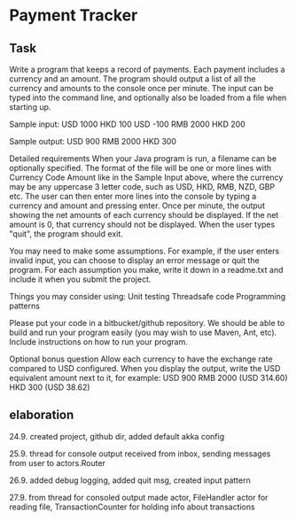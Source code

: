 Payment Tracker
===============
Task
----
Write a program that keeps a record of payments. Each payment includes a currency and an amount.
The program should output a list of all the currency and amounts to the console once per minute.
The input can be typed into the command line, and optionally also be loaded from a file when starting up.

Sample input:
USD 1000
HKD 100
USD -100
RMB 2000
HKD 200

Sample output:
USD 900
RMB 2000
HKD 300

Detailed requirements
When your Java program is run, a filename can be optionally specified.
The format of the file will be one or more lines with Currency Code Amount like in the Sample Input above,
where the currency may be any uppercase 3 letter code, such as USD, HKD, RMB, NZD, GBP etc.
The user can then enter more lines into the console by typing a currency and amount and pressing enter.
Once per minute, the output showing the net amounts of each currency should be displayed.
If the net amount is 0, that currency should not be displayed.  When the user types "quit", the program should exit.

You may need to make some assumptions. For example, if the user enters invalid input,
you can choose to display an error message or quit the program.
For each assumption you make, write it down in a readme.txt and include it when you submit the project.

Things you may consider using:
Unit testing
Threadsafe code
Programming patterns

Please put your code in a bitbucket/github repository.
We should be able to build and run your program easily (you may wish to use Maven, Ant, etc).
Include instructions on how to run your program.

Optional bonus question
Allow each currency to have the exchange rate compared to USD configured. When you display the output,
write the USD equivalent amount next to it, for example:
USD 900
RMB 2000 (USD 314.60)
HKD 300 (USD 38.62)

elaboration
-----------
24.9. created project, github dir, added default akka config

25.9. thread for console output received from inbox, sending messages from user to actors.Router

26.9. added debug logging, added quit msg, created input pattern

27.9. from thread for consoled output made actor, FileHandler actor for reading file, 
TransactionCounter for holding info about transactions